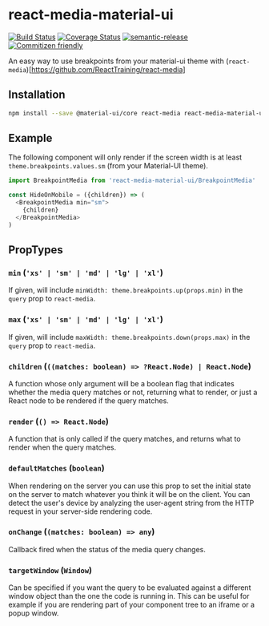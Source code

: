 # react-media-material-ui

[![Build Status](https://travis-ci.org/jcoreio/react-media-material-ui.svg?branch=master)](https://travis-ci.org/jcoreio/react-media-material-ui)
[![Coverage Status](https://codecov.io/gh/jcoreio/react-media-material-ui/branch/master/graph/badge.svg)](https://codecov.io/gh/jcoreio/react-media-material-ui)
[![semantic-release](https://img.shields.io/badge/%20%20%F0%9F%93%A6%F0%9F%9A%80-semantic--release-e10079.svg)](https://github.com/semantic-release/semantic-release)
[![Commitizen friendly](https://img.shields.io/badge/commitizen-friendly-brightgreen.svg)](http://commitizen.github.io/cz-cli/)

An easy way to use breakpoints from your material-ui theme with
(`react-media`)[https://github.com/ReactTraining/react-media]

## Installation

```sh
npm install --save @material-ui/core react-media react-media-material-ui
```

## Example

The following component will only render if the screen width is at least
`theme.breakpoints.values.sm` (from your Material-UI theme).
```js
import BreakpointMedia from 'react-media-material-ui/BreakpointMedia'

const HideOnMobile = ({children}) => (
  <BreakpointMedia min="sm">
    {children}
  </BreakpointMedia>
)
```

## PropTypes

### `min` (`'xs' | 'sm' | 'md' | 'lg' | 'xl'`)

If given, will include `minWidth: theme.breakpoints.up(props.min)` in the
`query` prop to `react-media`.

### `max` (`'xs' | 'sm' | 'md' | 'lg' | 'xl'`)

If given, will include `maxWidth: theme.breakpoints.down(props.max)` in
the `query` prop to `react-media`.

### `children` (`((matches: boolean) => ?React.Node) | React.Node`)

A function whose only argument will be a boolean flag that indicates whether the
media query matches or not, returning what to render, or just a React node to be
rendered if the query matches.

### `render` (`() => React.Node`)

A function that is only called if the query matches, and returns what to render
when the query matches.

### `defaultMatches` (`boolean`)

When rendering on the server you can use this prop to set the initial state on the server to match whatever you think it will be on the client. You can detect the user's device by analyzing the user-agent string from the HTTP request in your server-side rendering code.

### `onChange` (`(matches: boolean) => any`)

Callback fired when the status of the media query changes.

### `targetWindow` (`Window`)

Can be specified if you want the query to be evaluated against a different window object than the one the code is running in. This can be useful for example if you are rendering part of your component tree to an iframe or a popup window.
